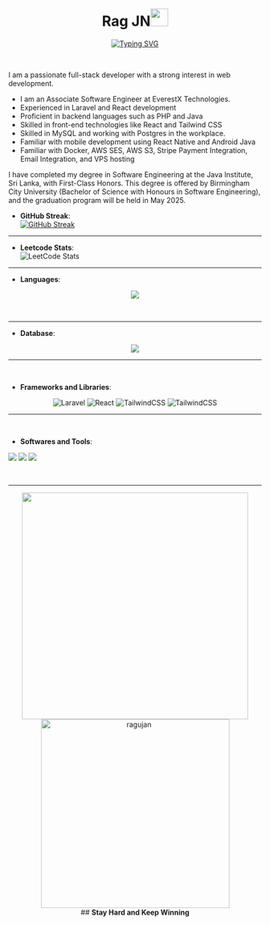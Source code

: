 <h1 align="center"><b>Rag JN</b><img src="https://media.giphy.com/media/hvRJCLFzcasrR4ia7z/giphy.gif" width="35"></h1>
<!--  -->
<p align="center">
<a href="https://git.io/typing-svg"><img src="https://readme-typing-svg.demolab.com?font=Fira+Code&pause=1000&color=03F7BB&random=false&width=435&lines=This+is+Ragujan+aka+Rag+JN" alt="Typing SVG" /></a>
</p>

<br>

I am a passionate full-stack developer with a strong interest in web development.

- I am an Associate Software Engineer at EverestX Technologies.
- Experienced in Laravel and React development
- Proficient in backend languages such as PHP and Java
- Skilled in front-end technologies like React and Tailwind CSS
- Skilled in MySQL and working with Postgres in the workplace.
- Familiar with mobile development using React Native and Android Java
- Familiar with Docker, AWS SES, AWS S3, Stripe Payment Integration, Email Integration, and VPS hosting


I have completed my degree in Software Engineering at the Java Institute, Sri Lanka, with First-Class Honors. This degree is offered by Birmingham City University (Bachelor of Science with Honours in Software Engineering), and the graduation program will be held in May 2025.

<p align="center">

- **GitHub Streak**:
  <br>
  [![GitHub Streak](https://streak-stats.demolab.com/?user=ragujan)](https://git.io/streak-stats)
  <br>
<hr>

- **Leetcode Stats**:
  <br>
  ![LeetCode Stats](https://leetcard.jacoblin.cool/Ragujan?theme=dark&font=Inter)
<hr>

- **Languages**:
<p align="center">
  <a href="https://skillicons.dev">
    <img src="https://skillicons.dev/icons?i=html,js,typescript,css,java,php,mysql,postgres,&perline=8" />
  </a>
</p>
<br>
<hr>

- **Database**:
<p align="center">
  <a href="https://skillicons.dev">
    <img src="https://skillicons.dev/icons?i=mysql,postgres,sqlite,firebase,&perline=8" />
  </a>
</p>
<hr>
<br>

- **Frameworks and Libraries**:
<div align="center">
  
![Laravel](https://img.shields.io/badge/laravel-%23FF2D20.svg?style=for-the-badge&logo=laravel&logoColor=white)
![React](https://img.shields.io/badge/react-%2320232a.svg?style=for-the-badge&logo=react&logoColor=%2361DAFB)
![TailwindCSS](https://img.shields.io/badge/tailwindcss-%2338B2AC.svg?style=for-the-badge&logo=tailwind-css&logoColor=white)
![TailwindCSS](https://img.shields.io/badge/springboot-%2338B2AC.svg?style=for-the-badge&logo=springboot-css&logoColor=white)
</div>
<hr>
<br>

- **Softwares and Tools**:
<p >
   <img src="https://skillicons.dev/icons?i=figma,&perline=1" />
   <img src="https://skillicons.dev/icons?i=postman,&perline=1" />
   <img src="https://skillicons.dev/icons?i=git,&perline=1" />
   
</p>
<br>
<hr>

<div align="center">

<a href="https://github.com/ragujan/">
  <img src="https://github-readme-stats.vercel.app/api?username=ragujan&include_all_commits=true&count_private=true&show_icons=true&line_height=20&title_color=7A7ADB&icon_color=2234AE&text_color=D3D3D3&bg_color=0,000000,130F40" width="450"/>
  <img src="https://github-readme-stats.vercel.app/api/top-langs?username=ragujan&show_icons=true&locale=en&layout=compact&line_height=20&title_color=7A7ADB&icon_color=2234AE&text_color=D3D3D3&bg_color=0,000000,130F40" width="375"  alt="ragujan"/>
</a>
</div>

<div align='center'>
## <b>Stay Hard and Keep Winning</b>
</div>
<br>

<br>
